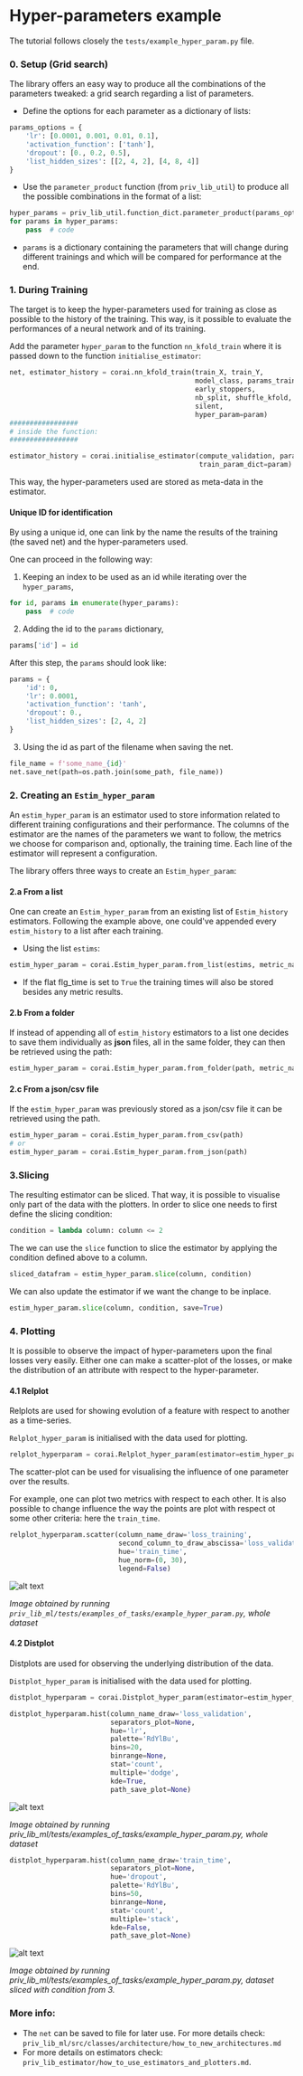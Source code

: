 # Hyper-parameters example

The tutorial follows closely the `tests/example_hyper_param.py` file.

### 0. Setup (Grid search)

The library offers an easy way to produce all the combinations of the parameters tweaked: a grid search regarding a list
of parameters.

- Define the options for each parameter as a dictionary of lists:

```python
params_options = {
    'lr': [0.0001, 0.001, 0.01, 0.1],
    'activation_function': ['tanh'],
    'dropout': [0., 0.2, 0.5],
    'list_hidden_sizes': [[2, 4, 2], [4, 8, 4]]
}
```

- Use the `parameter_product` function (from `priv_lib_util`) to produce all the possible combinations in the format of
  a list:

```python
hyper_params = priv_lib_util.function_dict.parameter_product(params_options)
for params in hyper_params:
    pass  # code
```

- `params` is a dictionary containing the parameters that will change during different trainings and which will be
  compared for performance at the end.

### 1. During Training

The target is to keep the hyper-parameters used for training as close as possible to the history of the training. This
way, is it possible to evaluate the performances of a neural network and of its training.

Add the parameter `hyper_param` to the function `nn_kfold_train` where it is passed down to the
function `initialise_estimator`:

```python
net, estimator_history = corai.nn_kfold_train(train_X, train_Y,
                                              model_class, params_training,
                                              early_stoppers,
                                              nb_split, shuffle_kfold, percent_val_for_1_fold,
                                              silent,
                                              hyper_param=param)
#################
# inside the function:
#################

estimator_history = corai.initialise_estimator(compute_validation, param_train,
                                               train_param_dict=param)
```

This way, the hyper-parameters used are stored as meta-data in the estimator.

#### Unique ID for identification

By using a unique id, one can link by the name the results of the training (the saved net) and the hyper-parameters
used.

One can proceed in the following way:

1. Keeping an index to be used as an id while iterating over the `hyper_params`,

```python
for id, params in enumerate(hyper_params):
    pass  # code
```

2. Adding the id to the `params` dictionary,

```python
params['id'] = id
```

After this step, the `params` should look like:

```python
params = {
    'id': 0,
    'lr': 0.0001,
    'activation_function': 'tanh',
    'dropout': 0.,
    'list_hidden_sizes': [2, 4, 2]
}
```

3. Using the id as part of the filename when saving the net.

```python
file_name = f'some_name_{id}'
net.save_net(path=os.path.join(some_path, file_name))
```

### 2. Creating an `Estim_hyper_param`

An `estim_hyper_param` is an estimator used to store information related to different training configurations and their
performance. The columns of the estimator are the names of the parameters we want to follow, the metrics we choose for
comparison and, optionally, the training time. Each line of the estimator will represent a configuration.

The library offers three ways to create an `Estim_hyper_param`:

#### 2.a From a list

One can create an `Estim_hyper_param` from an existing list of `Estim_history` estimators. Following the example above,
one could've appended every `estim_history` to a list after each training.

- Using the list `estims`:

```python
estim_hyper_param = corai.Estim_hyper_param.from_list(estims, metric_names, flg_time)
```

- If the flat flg_time is set to `True` the training times will also be stored besides any metric results.

#### 2.b From a folder

If instead of appending all of `estim_history` estimators to a list one decides to save them individually as **json**
files, all in the same folder, they can then be retrieved using the path:

```python
estim_hyper_param = corai.Estim_hyper_param.from_folder(path, metric_names, flg_time, compressed)
```

#### 2.c From a json/csv file

If the `estim_hyper_param` was previously stored as a json/csv file it can be retrieved using the path.

```python
estim_hyper_param = corai.Estim_hyper_param.from_csv(path)
# or
estim_hyper_param = corai.Estim_hyper_param.from_json(path)

```

### 3.Slicing

The resulting estimator can be sliced. That way, it is possible to visualise only part of the data with the plotters. In
order to slice one needs to first define the slicing condition:

```python
condition = lambda column: column <= 2
```

The we can use the `slice` function to slice the estimator by applying the condition defined above to a column.

```python
sliced_datafram = estim_hyper_param.slice(column, condition)
```

We can also update the estimator if we want the change to be inplace.

```python
estim_hyper_param.slice(column, condition, save=True)
```

### 4. Plotting

It is possible to observe the impact of hyper-parameters upon the final losses very easily. Either one can make a
scatter-plot of the losses, or make the distribution of an attribute with respect to the hyper-parameter.

#### 4.1 Relplot

Relplots are used for showing evolution of a feature with respect to another as a time-series.

`Relplot_hyper_param` is initialised with the data used for plotting.

```python
relplot_hyperparam = corai.Relplot_hyper_param(estimator=estim_hyper_param)
```

The scatter-plot can be used for visualising the influence of one parameter over the results.

For example, one can plot two metrics with respect to each other. It is also possible to change influence the way the
points are plot with respect ot some other criteria: here the `train_time`.

```python
relplot_hyperparam.scatter(column_name_draw='loss_training',
                           second_column_to_draw_abscissa='loss_validation',
                           hue='train_time',
                           hue_norm=(0, 30),
                           legend=False)
```

![alt text](Tutorial_estim_hyperparam_sin_scatter.png?raw=true "Title")

*Image obtained by running `priv_lib_ml/tests/examples_of_tasks/example_hyper_param.py`, whole dataset*

#### 4.2 Distplot

Distplots are used for observing the underlying distribution of the data.

`Distplot_hyper_param` is initialised with the data used for plotting.

```python
distplot_hyperparam = corai.Distplot_hyper_param(estimator=estim_hyper_param)
```

```python
distplot_hyperparam.hist(column_name_draw='loss_validation',
                         separators_plot=None,
                         hue='lr',
                         palette='RdYlBu',
                         bins=20,
                         binrange=None,
                         stat='count',
                         multiple='dodge',
                         kde=True,
                         path_save_plot=None)
```

![alt text](Tutorial_estim_hyperparam_sin_hist_lr.png?raw=true "Title")

*Image obtained by running priv_lib_ml/tests/examples_of_tasks/example_hyper_param.py, whole dataset*

```python
distplot_hyperparam.hist(column_name_draw='train_time',
                         separators_plot=None,
                         hue='dropout',
                         palette='RdYlBu',
                         bins=50,
                         binrange=None,
                         stat='count',
                         multiple='stack',
                         kde=False,
                         path_save_plot=None)
```

![alt text](Tutorial_estim_hyperparam_sin_hist_dropout_slice.png?raw=true "Title")

*Image obtained by running priv_lib_ml/tests/examples_of_tasks/example_hyper_param.py, dataset sliced with condition
from 3.*

### More info:

- The `net` can be saved to file for later use. For more details
  check: `priv_lib_ml/src/classes/architecture/how_to_new_architectures.md`
- For more details on estimators check: `priv_lib_estimator/how_to_use_estimators_and_plotters.md`.